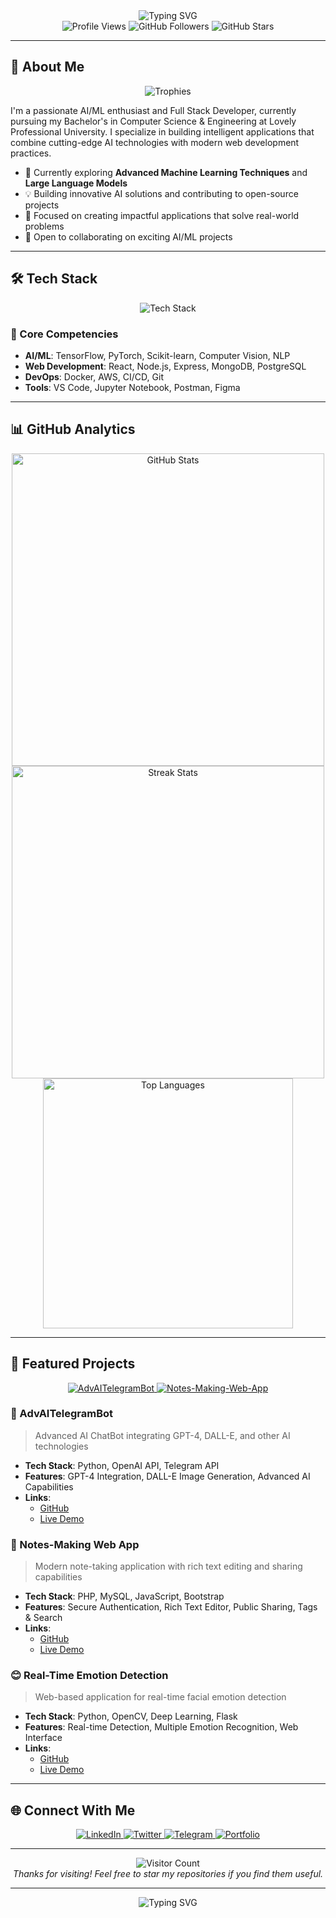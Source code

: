 <div align="center">
  <img src="https://readme-typing-svg.herokuapp.com?font=Fira+Code&weight=600&size=32&pause=1000&color=4F46E5&center=true&vCenter=true&width=600&height=100&lines=Chandan+Singh;AI/ML+Enthusiast;Full+Stack+Developer;Open+Source+Contributor" alt="Typing SVG">
</div>

<div align="center">
  <img src="https://komarev.com/ghpvc/?username=TechyCSR&label=Profile%20Views&color=4F46E5&style=flat-square" alt="Profile Views" />
  <img src="https://img.shields.io/github/followers/TechyCSR?label=Followers&style=social" alt="GitHub Followers" />
  <img src="https://img.shields.io/github/stars/TechyCSR?label=Stars&style=social" alt="GitHub Stars" />
</div>

---

## 🚀 About Me

<div align="center">
  <img src="https://github-profile-trophy.vercel.app/?username=TechyCSR&theme=radical&no-frame=true&no-bg=true&margin-w=4&row=1" alt="Trophies" />
</div>

I'm a passionate AI/ML enthusiast and Full Stack Developer, currently pursuing my Bachelor's in Computer Science & Engineering at Lovely Professional University. I specialize in building intelligent applications that combine cutting-edge AI technologies with modern web development practices.

- 🌱 Currently exploring **Advanced Machine Learning Techniques** and **Large Language Models**
- 💡 Building innovative AI solutions and contributing to open-source projects
- 🎯 Focused on creating impactful applications that solve real-world problems
- 🤝 Open to collaborating on exciting AI/ML projects

---

## 🛠️ Tech Stack

<div align="center">
  <img src="https://skillicons.dev/icons?i=python,javascript,react,nodejs,html,css,git,docker,linux,aws&perline=5" alt="Tech Stack" />
</div>

### 🎯 Core Competencies
- **AI/ML**: TensorFlow, PyTorch, Scikit-learn, Computer Vision, NLP
- **Web Development**: React, Node.js, Express, MongoDB, PostgreSQL
- **DevOps**: Docker, AWS, CI/CD, Git
- **Tools**: VS Code, Jupyter Notebook, Postman, Figma

---

## 📊 GitHub Analytics

<div align="center">
  <img src="https://github-readme-stats.vercel.app/api?username=TechyCSR&show_icons=true&theme=radical&include_all_commits=true&hide_border=true&count_private=true&custom_title=GitHub+Stats" alt="GitHub Stats" width="500" />
  <img src="https://streak-stats.demolab.com/?user=TechyCSR&theme=radical&hide_border=true" alt="Streak Stats" width="500" />
</div>

<div align="center">
  <img src="https://github-readme-stats.vercel.app/api/top-langs/?username=TechyCSR&layout=compact&theme=radical&hide_border=true&langs_count=8&hide=jupyter%20notebook" alt="Top Languages" width="400" />
</div>

---

## 🚀 Featured Projects

<div align="center">
  <a href="https://github.com/TechyCSR/AdvAITelegramBot">
    <img src="https://github-readme-stats.vercel.app/api/pin/?username=TechyCSR&repo=AdvAITelegramBot&theme=radical" alt="AdvAITelegramBot" />
  </a>
  <a href="https://github.com/TechyCSR/Notes-Making-Web-App">
    <img src="https://github-readme-stats.vercel.app/api/pin/?username=TechyCSR&repo=Notes-Making-Web-App&theme=radical" alt="Notes-Making-Web-App" />
  </a>
</div>

### 🤖 AdvAITelegramBot
> Advanced AI ChatBot integrating GPT-4, DALL-E, and other AI technologies
- **Tech Stack**: Python, OpenAI API, Telegram API
- **Features**: GPT-4 Integration, DALL-E Image Generation, Advanced AI Capabilities
- **Links**: 
  - [GitHub](https://github.com/TechyCSR/AdvAITelegramBot)
  - [Live Demo](https://t.me/AdvAITelegramBot)

### 📝 Notes-Making Web App
> Modern note-taking application with rich text editing and sharing capabilities
- **Tech Stack**: PHP, MySQL, JavaScript, Bootstrap
- **Features**: Secure Authentication, Rich Text Editor, Public Sharing, Tags & Search
- **Links**: 
  - [GitHub](https://github.com/TechyCSR/Notes-Making-Web-App)
  - [Live Demo](https://notes.synergize.co/?i=1)

### 😊 Real-Time Emotion Detection
> Web-based application for real-time facial emotion detection
- **Tech Stack**: Python, OpenCV, Deep Learning, Flask
- **Features**: Real-time Detection, Multiple Emotion Recognition, Web Interface
- **Links**: 
  - [GitHub](https://github.com/TechyCSR/Real-Time-Emotion-Detection)
  - [Live Demo](https://emotion-detection.techycsr.me)

---

## 🌐 Connect With Me

<div align="center">
  <a href="https://www.linkedin.com/in/techycsr">
    <img src="https://img.shields.io/badge/LinkedIn-0077B5?style=for-the-badge&logo=linkedin&logoColor=white" alt="LinkedIn" />
  </a>
  <a href="https://twitter.com/techycsr">
    <img src="https://img.shields.io/badge/Twitter-1DA1F2?style=for-the-badge&logo=twitter&logoColor=white" alt="Twitter" />
  </a>
  <a href="https://t.me/techycsr">
    <img src="https://img.shields.io/badge/Telegram-2CA5E0?style=for-the-badge&logo=telegram&logoColor=white" alt="Telegram" />
  </a>
  <a href="https://techycsr.me">
    <img src="https://img.shields.io/badge/Portfolio-4F46E5?style=for-the-badge&logo=About.me&logoColor=white" alt="Portfolio" />
  </a>
</div>

---

<div align="center">
  <img src="https://profile-counter.glitch.me/{TechyCSR}/count.svg" alt="Visitor Count" />
  <br>
  <em>Thanks for visiting! Feel free to star my repositories if you find them useful.</em>
</div>

---

<div align="center">
  <img src="https://readme-typing-svg.herokuapp.com?font=Fira+Code&weight=600&size=24&pause=1000&color=4F46E5&center=true&vCenter=true&width=600&height=50&lines=Let's+Connect+and+Build+Something+Amazing!" alt="Typing SVG">
</div>
